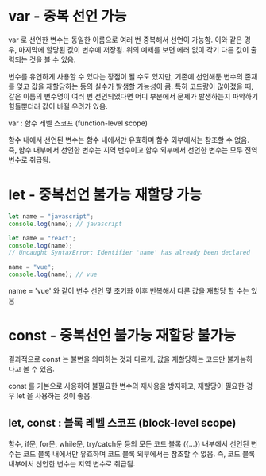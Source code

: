 # var - 중복 선언 가능

var 로 선언한 변수는 동일한 이름으로 여러 번 중복해서 선언이 가능함. 이와 같은 경우, 마지막에 할당된 값이 변수에 저장됨. 위의 예제를 보면 에러 없이 각기 다른 값이 출력되는 것을 볼 수 있음.

변수를 유연하게 사용할 수 있다는 장점이 될 수도 있지만, 기존에 선언해둔 변수의 존재를 잊고 값을 재할당하는 등의 실수가 발생할 가능성이 큼. 특히 코드량이 많아졌을 때, 같은 이름의 변수명이 여러 번 선언되었다면 어디 부분에서 문제가 발생하는지 파악하기 힘들뿐더러 값이 바뀔 우려가 있음.

var : 함수 레벨 스코프 (function-level scope)

함수 내에서 선언된 변수는 함수 내에서만 유효하며 함수 외부에서는 참조할 수 없음. 즉, 함수 내부에서 선언한 변수는 지역 변수이고 함수 외부에서 선언한 변수는 모두 전역 변수로 취급됨.

# let - 중복선언 불가능 재할당 가능

```jsx
let name = "javascript";
console.log(name); // javascript

let name = "react";
console.log(name);
// Uncaught SyntaxError: Identifier 'name' has already been declared

name = "vue";
console.log(name); // vue
```

name = 'vue' 와 같이 변수 선언 및 초기화 이후 반복해서 다른 값을 재할당 할 수는 있음

# const - 중복선언 불가능 재할당 불가능

결과적으로 const 는 불변을 의미하는 것과 다르게, 값을 재할당하는 코드만 불가능하다고 볼 수 있음.

const 를 기본으로 사용하여 불필요한 변수의 재사용을 방지하고, 재할당이 필요한 경우 let 을 사용하는 것이 좋음.

## let, const : 블록 레벨 스코프 (block-level scope)

함수, if문, for문, while문, try/catch문 등의 모든 코드 블록 ({...}) 내부에서 선언된 변수는 코드 블록 내에서만 유효하며 코드 블록 외부에서는 참조할 수 없음. 즉, 코드 블록 내부에서 선언한 변수는 지역 변수로 취급됨.

